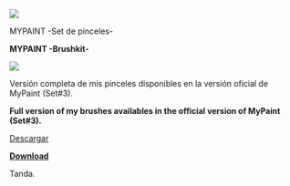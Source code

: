 ![](https://dl.dropboxusercontent.com/u/6425188/eLeDeTe/Mypaint.png)

MYPAINT -Set de pinceles-

**MYPAINT -Brushkit-**

![](https://dl.dropboxusercontent.com/u/6425188/eLeDeTe/Descargas/MYPAINT_Tanda_brushes_all.jpg)

Versión completa de mis pinceles disponibles en la versión oficial de MyPaint (Set#3).

**Full version of my brushes availables in the official version of MyPaint (Set#3).**

[Descargar](http://lodetanda.blogspot.com/p/brushkitmypaint.html)

**[Download](http://lodetanda.blogspot.com/p/brushkitmypaint.html)**

Tanda.
